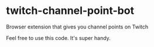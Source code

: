 # twitch-channel-point-bot
Browser extension that gives you channel points on Twitch

Feel free to use this code. It's super handy.

